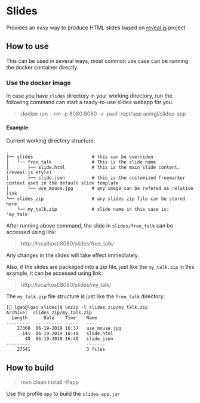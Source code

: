 # Slides
Provides an easy way to produce HTML slides based on [reveal.js](https://github.com/hakimel/reveal.js/) project

## How to use
This can be used in several ways, most common use case can be running the docker container directly.

### Use the docker image

In case you have `slides` directory in your working directory, run the following command can start a
ready-to-use slides webapp for you.
> docker run --rm -p 8080:8080 -v \`pwd\`:/opt/app aoingl/slides-app

#### Example:

Current working directory structure:

    .
    ├── slides                      # this can be overriden
    │   └── free_talk               # This is the slide name
    │       ├── slide.html          # this is the main slide content. (reveal.js style)
    │       ├── slide.json          # this is the customized freemarker context used in the default slide template
    │       └── use_mouse.jpg       # any image can be refered as relative link
    └── slides_zip                  # any slides zip file can be stored here.
        └── my_talk.zip             # slide name in this case is: 'my_talk'


After running above command, the slide in `slides/free_talk` can be accessed using link:
> http://localhost:8080/slides/free_talk/

Any changes in the slides will take effect immediately.

Also, if the slides are packaged into a zip file, just like the `my_talk.zip` in this example,
it can be accessed using link:

> http://localhost:8080/slides/my_talk/

The `my_talk.zip` file structure is just like the `free_talk` directory:

    [🎩 lgao@lgao slides]$ unzip -l slides_zip/my_talk.zip 
    Archive:  slides_zip/my_talk.zip
      Length      Date    Time    Name
    ---------  ---------- -----   ----
        27360  06-19-2019 16:37   use_mouse.jpg
          141  06-19-2019 16:40   slide.html
           40  06-19-2019 16:40   slide.json
    ---------                     -------
        27541                     3 files



## How to build

> mvn clean install -Papp

Use the profile `app` to build the `slides-app.jar`
